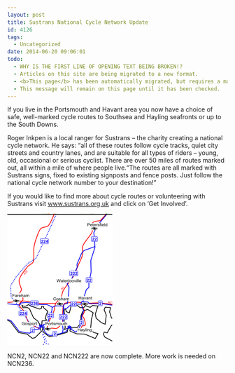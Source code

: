 ```yaml
---
layout: post
title: Sustrans National Cycle Network Update
id: 4126
tags:
  - Uncategorized
date: 2014-06-20 09:06:01
todo:
  - WHY IS THE FIRST LINE OF OPENING TEXT BEING BROKEN!?
  - Articles on this site are being migrated to a new format.
  - <b>This page</b> has been automatically migrated, but requires a manual check-&amp;-tune to ensure the format and links all work as expected.
  - This message will remain on this page until it has been checked.
---
```


If you live in the Portsmouth and Havant area you now have a choice of safe, well-marked cycle routes to Southsea and Hayling seafronts or up to the South Downs.


Roger Inkpen is a local ranger for Sustrans – the charity creating a national cycle network. He says: “all of these routes follow cycle tracks, quiet city streets and country lanes, and are suitable for all types of riders – young, old, occasional or serious cyclist. There are over 50 miles of routes marked out, all within a mile of where people live.“The routes are all marked with Sustrans signs, fixed to existing signposts and fence posts. Just follow the national cycle network number to your destination!”


If you would like to find more about cycle routes or volunteering with Sustrans visit www.sustrans.org.uk and click on ‘Get Involved’.


![Sustrans routes SEHants](/assets/Sustrans-routes-SEHants6-240x300.png "Sustrans routes SEHants")

NCN2, NCN22 and NCN222 are now complete. More work is needed on NCN236.